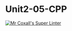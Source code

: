 # Unit2-05-CPP
[![Mr Coxall's Super Linter](https://github.com/ICS3U-Programming-NoahS/Unit2-05-CPP/workflows/Mr%20Coxall's%20Super%20Linter/badge.svg)](https://github.com/ICS3U-Programming-NoahS/Unit2-05-CPP/actions/)
